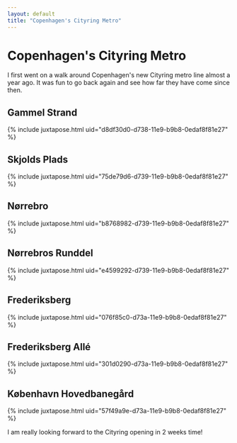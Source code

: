 ```yaml
---
layout: default
title: "Copenhagen's Cityring Metro"
---
```


# Copenhagen's Cityring Metro

I first went on a walk around Copenhagen's new Cityring metro line almost a year ago. It was fun to go back again and see how far they have come since then.

## Gammel Strand

{% include juxtapose.html uid="d8df30d0-d738-11e9-b9b8-0edaf8f81e27" %}

## Skjolds Plads

{% include juxtapose.html uid="75de79d6-d739-11e9-b9b8-0edaf8f81e27" %}

## Nørrebro

{% include juxtapose.html uid="b8768982-d739-11e9-b9b8-0edaf8f81e27" %}

## Nørrebros Runddel

{% include juxtapose.html uid="e4599292-d739-11e9-b9b8-0edaf8f81e27" %}

## Frederiksberg

{% include juxtapose.html uid="076f85c0-d73a-11e9-b9b8-0edaf8f81e27" %}

## Frederiksberg Allé

{% include juxtapose.html uid="301d0290-d73a-11e9-b9b8-0edaf8f81e27" %}

## København Hovedbanegård

{% include juxtapose.html uid="57f49a9e-d73a-11e9-b9b8-0edaf8f81e27" %}

I am really looking forward to the Cityring opening in 2 weeks time!
